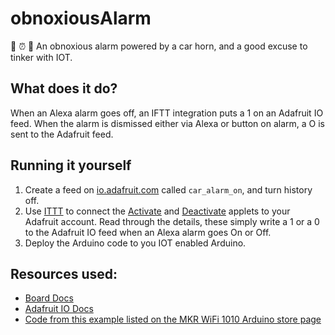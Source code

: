 # obnoxiousAlarm
🎤 ⏰ 🚀
An obnoxious alarm powered by a car horn, and a good excuse to tinker with IOT.

## What does it do?

When an Alexa alarm goes off, an IFTT integration puts a 1 on an Adafruit IO feed.
When the alarm is dismissed either via Alexa or button on alarm, a O is sent to the Adafruit feed.

## Running it yourself

1. Create a feed on [io.adafruit.com](io.adafruit.com) called ```car_alarm_on```, and turn history off.
2. Use [ITTT](https://ifttt.com) to connect the [Activate](https://ifttt.com/applets/hdNCZnLK-if-your-alarm-goes-off-then-send-data-to-car_alarm_on-feed) and [Deactivate](https://ifttt.com/applets/hCLstQmP-if-you-say-alexa-trigger-deactivate-car-alarm-then-send-data-to-car_alarm_on-feed) applets to your Adafruit account. Read through the details, these simply write a 1 or a 0 to the Adafruit IO feed when an Alexa alarm goes On or Off.
3. Deploy the Arduino code to you IOT enabled Arduino.

## Resources used:
- [Board Docs](https://docs.arduino.cc/hardware/mkr-wifi-1010)
- [Adafruit IO Docs](https://io.adafruit.com/api/docs)
- [Code from this example listed on the MKR WiFi 1010 Arduino store page](https://github.com/avilmaru/enchufe_inteligente_wifi)
